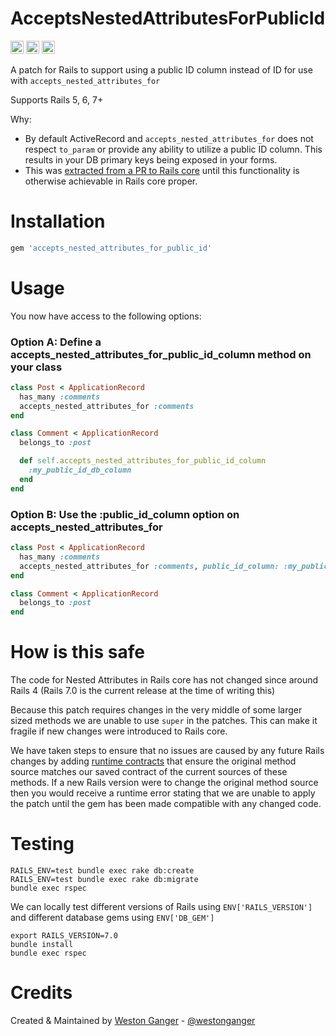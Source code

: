 # AcceptsNestedAttributesForPublicId

<a href="https://badge.fury.io/rb/accepts_nested_attributes_for_public_id" target="_blank"><img height="21" style='border:0px;height:21px;' border='0' src="https://badge.fury.io/rb/accepts_nested_attributes_for_public_id.svg" alt="Gem Version"></a>
<a href='https://github.com/westonganger/accepts_nested_attributes_for_public_id/actions' target='_blank'><img src="https://github.com/westonganger/accepts_nested_attributes_for_public_id/workflows/Tests/badge.svg" style="max-width:100%;" height='21' style='border:0px;height:21px;' border='0' alt="CI Status"></a>
<a href='https://rubygems.org/gems/accepts_nested_attributes_for_public_id' target='_blank'><img height='21' style='border:0px;height:21px;' src='https://img.shields.io/gem/dt/accepts_nested_attributes_for_public_id?color=brightgreen&label=Rubygems%20Downloads' border='0' alt='RubyGems Downloads' /></a>

A patch for Rails to support using a public ID column instead of ID for use with `accepts_nested_attributes_for`

Supports Rails 5, 6, 7+

Why:

- By default ActiveRecord and `accepts_nested_attributes_for` does not respect `to_param` or provide any ability to utilize a public ID column. This results in your DB primary keys being exposed in your forms.
- This was [extracted from a PR to Rails core](https://github.com/rails/rails/pull/48390) until this functionality is otherwise achievable in Rails core proper.

# Installation

```ruby
gem 'accepts_nested_attributes_for_public_id'
```

# Usage

You now have access to the following options:

### Option A: Define a accepts_nested_attributes_for_public_id_column method on your class

```ruby
class Post < ApplicationRecord
  has_many :comments
  accepts_nested_attributes_for :comments
end

class Comment < ApplicationRecord
  belongs_to :post

  def self.accepts_nested_attributes_for_public_id_column
    :my_public_id_db_column
  end
end
```

### Option B: Use the :public_id_column option on accepts_nested_attributes_for

```ruby
class Post < ApplicationRecord
  has_many :comments
  accepts_nested_attributes_for :comments, public_id_column: :my_public_id_db_column
end

class Comment < ApplicationRecord
  belongs_to :post
end
```

# How is this safe

The code for Nested Attributes in Rails core has not changed since around Rails 4 (Rails 7.0 is the current release at the time of writing this)

Because this patch requires changes in the very middle of some larger sized methods we are unable to use `super` in the patches. This can make it fragile if new changes were introduced to Rails core.

We have taken steps to ensure that no issues are caused by any future Rails changes by adding [runtime contracts](./lib/accepts_nested_attributes_for_public_id/method_contracts.rb) that ensure the original method source matches our saved contract of the current sources of these methods. If a new Rails version were to change the original method source then you would receive a runtime error stating that we are unable to apply the patch until the gem has been made compatible with any changed code.

# Testing

```
RAILS_ENV=test bundle exec rake db:create
RAILS_ENV=test bundle exec rake db:migrate
bundle exec rspec
```

We can locally test different versions of Rails using `ENV['RAILS_VERSION']` and different database gems using `ENV['DB_GEM']`

```
export RAILS_VERSION=7.0
bundle install
bundle exec rspec
```

# Credits

Created & Maintained by [Weston Ganger](https://westonganger.com) - [@westonganger](https://github.com/westonganger)
